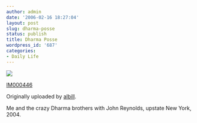 ```yaml
---
author: admin
date: '2006-02-16 18:27:04'
layout: post
slug: dharma-posse
status: publish
title: Dharma Posse
wordpress_id: '687'
categories:
- Daily Life
---
```

<a title="photo sharing" href="http://www.flickr.com/photos/albill/100305176/"><img src="http://static.flickr.com/19/100305176_5f7338f7ab_m.jpg" /></a>

<a href="http://www.flickr.com/photos/albill/100305176/">IM000446</a>

Originally uploaded by <a href="http://www.flickr.com/people/albill/">albill</a>.

Me and the crazy Dharma brothers with John Reynolds, upstate New York, 2004.
